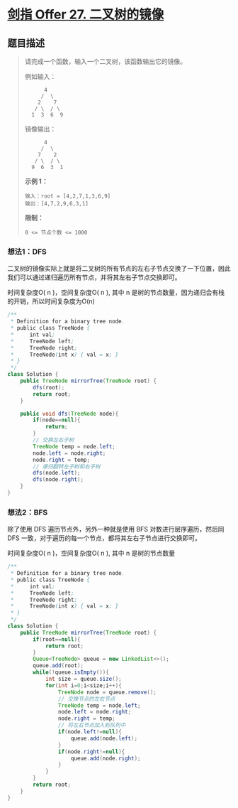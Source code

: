 # [剑指 Offer 27. 二叉树的镜像](https://leetcode-cn.com/problems/er-cha-shu-de-jing-xiang-lcof/)

## 题目描述

>请完成一个函数，输入一个二叉树，该函数输出它的镜像。
>
>例如输入：
>
>~~~
>		4  
>	   /  \ 
>	  2    7 
>	 / \  / \
>	1  3  6  9
>~~~
>
>镜像输出：
>
>```
>		4  
>	   /  \ 
>	  7    2 
>	 / \  / \
>	9  6  3  1
>```
>
>**示例 1：**
>
>```
>输入：root = [4,2,7,1,3,6,9]
>输出：[4,7,2,9,6,3,1]
>```
>
>**限制：**
>
>```
>0 <= 节点个数 <= 1000
>```

### 想法1：DFS

二叉树的镜像实际上就是将二叉树的所有节点的左右子节点交换了一下位置，因此我们可以通过递归遍历所有节点，并将其左右子节点交换即可。

时间复杂度O( n )，空间复杂度O( n ), 其中 n 是树的节点数量，因为递归会有栈的开销，所以时间复杂度为O(n)

~~~java
/**
 * Definition for a binary tree node.
 * public class TreeNode {
 *     int val;
 *     TreeNode left;
 *     TreeNode right;
 *     TreeNode(int x) { val = x; }
 * }
 */
class Solution {
    public TreeNode mirrorTree(TreeNode root) {
        dfs(root);
        return root;
    }

    public void dfs(TreeNode node){
        if(node==null){
            return;
        }
        // 交换左右子树
        TreeNode temp = node.left;
        node.left = node.right;
        node.right = temp;
        // 递归翻转左子树和右子树
        dfs(node.left);
        dfs(node.right);
    }
}
~~~

### 想法2：BFS

除了使用 DFS 遍历节点外，另外一种就是使用 BFS 对数进行层序遍历，然后同 DFS 一致，对于遍历的每一个节点，都将其左右子节点进行交换即可。

时间复杂度O( n )，空间复杂度O( n ), 其中 n 是树的节点数量

~~~java
/**
 * Definition for a binary tree node.
 * public class TreeNode {
 *     int val;
 *     TreeNode left;
 *     TreeNode right;
 *     TreeNode(int x) { val = x; }
 * }
 */
class Solution {
    public TreeNode mirrorTree(TreeNode root) {
        if(root==null){
            return root;
        }
        Queue<TreeNode> queue = new LinkedList<>();
        queue.add(root);
        while(!queue.isEmpty()){
            int size = queue.size();
            for(int i=0;i<size;i++){
                TreeNode node = queue.remove();
                // 交换节点的左右节点
                TreeNode temp = node.left;
                node.left = node.right;
                node.right = temp;
                // 将左右节点加入到队列中
                if(node.left!=null){
                    queue.add(node.left);
                }
                if(node.right!=null){
                    queue.add(node.right);
                }
            }
        }
        return root;
    }
}
~~~














